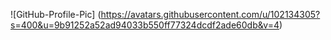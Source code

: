 ![GitHub-Profile-Pic] (https://avatars.githubusercontent.com/u/102134305?s=400&u=9b91252a52ad94033b550ff77324dcdf2ade60db&v=4)
